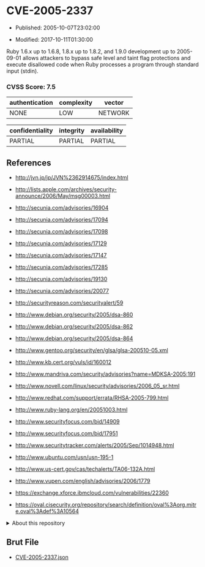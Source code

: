 # CVE-2005-2337

- Published: 2005-10-07T23:02:00

- Modified: 2017-10-11T01:30:00

Ruby 1.6.x up to 1.6.8, 1.8.x up to 1.8.2, and 1.9.0 development up to 2005-09-01 allows attackers to bypass safe level and taint flag protections and execute disallowed code when Ruby processes a program through standard input (stdin).

### CVSS Score: **7.5**

| authentication | complexity | vector |
| --- | --- | --- |
| NONE | LOW | NETWORK |

| confidentiality | integrity | availability |
| --- | --- | --- |
| PARTIAL | PARTIAL | PARTIAL |

## References

* http://jvn.jp/jp/JVN%2362914675/index.html

* http://lists.apple.com/archives/security-announce/2006/May/msg00003.html

* http://secunia.com/advisories/16904

* http://secunia.com/advisories/17094

* http://secunia.com/advisories/17098

* http://secunia.com/advisories/17129

* http://secunia.com/advisories/17147

* http://secunia.com/advisories/17285

* http://secunia.com/advisories/19130

* http://secunia.com/advisories/20077

* http://securityreason.com/securityalert/59

* http://www.debian.org/security/2005/dsa-860

* http://www.debian.org/security/2005/dsa-862

* http://www.debian.org/security/2005/dsa-864

* http://www.gentoo.org/security/en/glsa/glsa-200510-05.xml

* http://www.kb.cert.org/vuls/id/160012

* http://www.mandriva.com/security/advisories?name=MDKSA-2005:191

* http://www.novell.com/linux/security/advisories/2006_05_sr.html

* http://www.redhat.com/support/errata/RHSA-2005-799.html

* http://www.ruby-lang.org/en/20051003.html

* http://www.securityfocus.com/bid/14909

* http://www.securityfocus.com/bid/17951

* http://www.securitytracker.com/alerts/2005/Sep/1014948.html

* http://www.ubuntu.com/usn/usn-195-1

* http://www.us-cert.gov/cas/techalerts/TA06-132A.html

* http://www.vupen.com/english/advisories/2006/1779

* https://exchange.xforce.ibmcloud.com/vulnerabilities/22360

* https://oval.cisecurity.org/repository/search/definition/oval%3Aorg.mitre.oval%3Adef%3A10564

<details>
<summary>About this repository</summary> 

  This repository is part of the project [Live Hack CVE](https://github.com/Live-Hack-CVE). Main website can be found [www.live-hack.org](https://www.live-hack.org) 
  
  Made by [Sn0wAlice](https://github.com/Sn0wAlice) for the people that care about security and need to have a feed of the latest CVEs. Hope you enjoy it, don't forget to star the repo and follow me on [Twitter](https://twitter.com/Sn0wAlice) and [Github](https://github.com/Sn0wAlice). And that is my [personnal website](https://www.alice-snow.me/)

  - [Home Page](https://github.com/Live-Hack-CVE)
  - [Framework](https://github.com/Live-Hack-CVE/cve-framework)
  - [CVE database](https://github.com/Live-Hack-CVE/full_database)
  - [Changelog](https://github.com/Live-Hack-CVE/Changelog)
</details>

## Brut File

* [CVE-2005-2337.json](https://raw.githubusercontent.com/Live-Hack-CVE/full_database/main/cves/2005/CVE-2005-2337.json)

